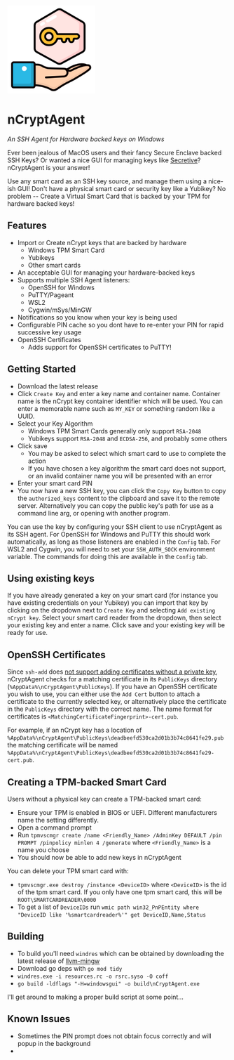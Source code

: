 <img src="resources/digitalkey.png" width="200">

nCryptAgent
===========

*An SSH Agent for Hardware backed keys on Windows*

Ever been jealous of MacOS users and their fancy Secure Enclave backed SSH Keys? Or wanted a nice GUI for managing keys like [Secretive](https://github.com/maxgoedjen/secretive)? nCryptAgent is your answer!

Use any smart card as an SSH key source, and manage them using a nice-ish GUI! Don't have a physical smart card or security key like a Yubikey? No problem -- Create a Virtual Smart Card that is backed by your TPM for hardware backed keys!

## Features
* Import or Create nCrypt keys that are backed by hardware
  * Windows TPM Smart Card
  * Yubikeys
  * Other smart cards
* An acceptable GUI for managing your hardware-backed keys
* Supports multiple SSH Agent listeners:
  * OpenSSH for Windows
  * PuTTY/Pageant
  * WSL2
  * Cygwin/mSys/MinGW
* Notifications so you know when your key is being used
* Configurable PIN cache so you dont have to re-enter your PIN for rapid successive key usage
* OpenSSH Certificates
  * Adds support for OpenSSH certificates to PuTTY!

## Getting Started

* Download the latest release
* Click `Create Key` and enter a key name and container name. Container name is the nCrypt key container identifier which will be used. You can enter a memorable name such as `MY_KEY` or something random like a UUID.
* Select your Key Algorithm
  * Windows TPM Smart Cards generally only support `RSA-2048`
  * Yubikeys support `RSA-2048` and `ECDSA-256`, and probably some others
* Click save
  * You may be asked to select which smart card to use to complete the action
  * If you have chosen a key algorithm the smart card does not support, or an invalid container name you will be presented with an error
* Enter your smart card PIN
* You now have a new SSH key, you can click the `Copy Key` button to copy the `authorized_keys` content to the clipboard and save it to the remote server. Alternatively you can copy the public key's path for use as a command line arg, or opening with another program.

You can use the key by configuring your SSH client to use nCryptAgent as its SSH agent. For OpenSSH for Windows and PuTTY this should work automatically, as long as those listeners are enabled in the `Config` tab. For WSL2 and Cygwin, you will need to set your `SSH_AUTH_SOCK` environment variable. The commands for doing this are available in the `Config` tab.

## Using existing keys

If you have already generated a key on your smart card (for instance you have existing credentials on your Yubikey) you can import that key by clicking on the dropdown next to `Create Key` and selecting `Add existing nCrypt key`. Select your smart card reader from the dropdown, then select your existing key and enter a name. Click save and your existing key will be ready for use.

## OpenSSH Certificates

Since `ssh-add` does [not support adding certificates without a private key](https://bugzilla.mindrot.org/show_bug.cgi?id=3212), nCryptAgent checks for a matching certificate in its `PublicKeys` directory (`%AppData%\nCryptAgent\PublicKeys`). If you have an OpenSSH certificate you wish to use, you can either use the `Add Cert` button to attach a certificate to the currently selected key, or alternatively place the certificate in the `PublicKeys` directory with the correct name. The name format for certificates is `<MatchingCertificateFingerprint>-cert.pub`. 

For example, if an nCrypt key has a location of `%AppData%\nCryptAgent\PublicKeys\deadbeefd530ca2d01b3b74c8641fe29.pub` the matching certificate will be named `%AppData%\nCryptAgent\PublicKeys\deadbeefd530ca2d01b3b74c8641fe29-cert.pub`. 

## Creating a TPM-backed Smart Card

Users without a physical key can create a TPM-backed smart card:
* Ensure your TPM is enabled in BIOS or UEFI. Different manufacturers name the setting differently.
* Open a command prompt
* Run `tpmvscmgr create /name <Friendly_Name> /AdminKey DEFAULT /pin PROMPT /pinpolicy minlen 4 /generate` where `<Friendly_Name>` is a name you choose
* You should now be able to add new keys in nCryptAgent

You can delete your TPM smart card with:
* `tpmvscmgr.exe destroy /instance <DeviceID>` where `<DeviceID>` is the id of the tpm smart card. If you only have one tpm smart card, this will be `ROOT\SMARTCARDREADER\0000`
* To get a list of `DeviceIDs` run `wmic path win32_PnPEntity where "DeviceID like '%smartcardreader%'" get DeviceID,Name,Status`

## Building

* To build you'll need `windres` which can be obtained by downloading the latest release of [llvm-mingw](https://github.com/mstorsjo/llvm-mingw)
* Download go deps with `go mod tidy`
* `windres.exe -i resources.rc -o rsrc.syso -O coff`
* `go build -ldflags "-H=windowsgui" -o build\nCryptAgent.exe`

I'll get around to making a proper build script at some point...

## Known Issues

* Sometimes the PIN prompt does not obtain focus correctly and will popup in the background
* 